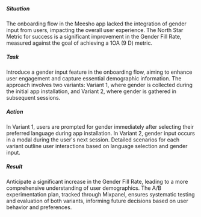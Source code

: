##### Situation
The onboarding flow in the Meesho app lacked the integration of gender input from users, impacting the overall user experience. The North Star Metric for success is a significant improvement in the Gender Fill Rate, measured against the goal of achieving a 1OA (9 D) metric.

##### Task
Introduce a gender input feature in the onboarding flow, aiming to enhance user engagement and capture essential demographic information. The approach involves two variants: Variant 1, where gender is collected during the initial app installation, and Variant 2, where gender is gathered in subsequent sessions.

##### Action
In Variant 1, users are prompted for gender immediately after selecting their preferred language during app installation. In Variant 2, gender input occurs in a modal during the user's next session. Detailed scenarios for each variant outline user interactions based on language selection and gender input.

##### Result
Anticipate a significant increase in the Gender Fill Rate, leading to a more comprehensive understanding of user demographics. The A/B experimentation plan, tracked through Mixpanel, ensures systematic testing and evaluation of both variants, informing future decisions based on user behavior and preferences.